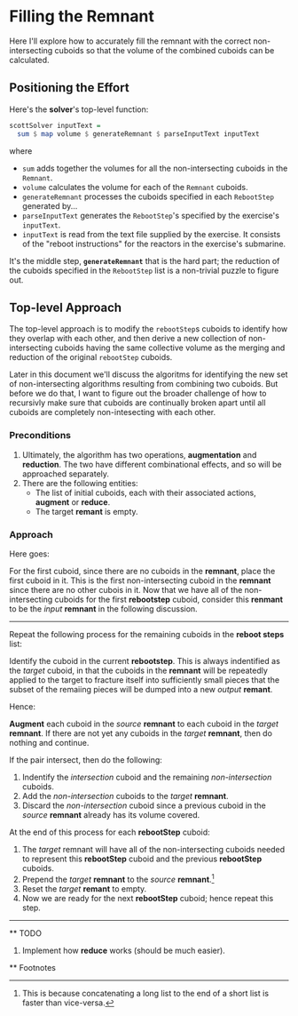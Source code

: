 # Filling the Remnant

Here I'll explore how to accurately fill the remnant with the correct non-intersecting cuboids so that the volume of the combined cuboids can be calculated.

## Positioning the Effort

Here's the **solver**'s top-level function:

```haskell
scottSolver inputText =
  sum $ map volume $ generateRemnant $ parseInputText inputText
```

where

* `sum` adds together the volumes for all the non-intersecting cuboids in the `Remnant`.
* `volume` calculates the volume for each of the `Remnant` cuboids.
* `generateRemnant` processes the cuboids specified in each `RebootStep` generated by...
* `parseInputText` generates the `RebootStep`'s specified by the exercise's `inputText`.
* `inputText` is read from the text file supplied by the exercise. It consists of the "reboot instructions" for the reactors in the exercise's submarine.

It's the middle step, **`generateRemnant`** that is the hard part; the reduction of the cuboids specified in the `RebootStep` list is a non-trivial puzzle to figure out.

## Top-level Approach

The top-level approach is to modify the `rebootStep`s cuboids to identify how they overlap with each other, and then derive a new collection of non-intersecting cuboids having the same collective volume as the merging and reduction of the original `rebootStep` cuboids.

Later in this document we'll discuss the algoritms for identifying the new set of non-intersecting algorithms resulting from combining two cuboids.  But before we do that, I want to figure out the broader challenge of how to recursivly make sure that cuboids are continually broken apart until all cuboids are completely non-intesecting with each other.

### Preconditions

1. Ultimately, the algorithm has two operations, **augmentation** and **reduction**.  The two have different combinational effects, and so will be approached separately.
1. There are the following entities:
    * The list of initial cuboids, each with their associated actions, **augment** or **reduce**.
    * The target **remant** is empty.

### Approach

Here goes:

For the first cuboid, since there are no cuboids in the **remnant**, place the first cuboid in it.  This is the first non-intersecting cuboid in the **remnant** since there are no other cubois in it.  Now that we have all of the non-intersecting cuboids for the first **rebootstep** cuboid, consider this **renmant** to be the *input* **remnant** in the following discussion.

---

Repeat the following process for the remaining cuboids in the **reboot steps** list:

Identify the cuboid in the current **rebootstep**.  This is always indentified as the *target* cuboid, in that the cuboids in the **remnant** will be repeatedly applied to the target to fracture itself into sufficiently small pieces that the subset of the remaiing pieces will be dumped into a new *output* **remant**.

Hence:

**Augment** each cuboid in the *source* **remnant** to each cuboid in the *target* **remnant**.  If there are not yet any cuboids in the *target* **remnant**, then do nothing and continue.

If the pair intersect, then do the following:

1. Indentify the *intersection* cuboid and the remaining *non-intersection* cuboids.
1. Add the *non-intersection* cuboids to the *target* **remnant**.
1. Discard the *non-intersection* cuboid since a previous cuboid in the *source* **remnant** already has its volume covered.

At the end of this process for each **rebootStep** cuboid:

1. The *target* remnant will have all of the non-intersecting cuboids needed to represent this **rebootStep** cuboid and the previous **rebootStep** cuboids.
1. Prepend the *target* **remnant** to the *source* **remnant**.[^1]
1. Reset the *target* **remant** to empty.
1. Now we are ready for the next **rebootStep** cuboid; hence repeat this step.

---

** TODO

1. Implement how **reduce** works (should be much easier).

** Footnotes

[^1]: This is because concatenating a long list to the end of a short list is faster than vice-versa.